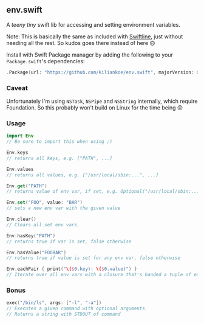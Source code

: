 ## env.swift

A *teeny tiny* swift lib for accessing and setting environment variables.

Note: This is basically the same as included with [Swiftline](https://github.com/Swiftline/Swiftline), just without needing all the rest. So kudos goes there instead of here 🙃

Install with Swift Package manager by adding the following to your `Package.swift`'s dependencies:
```swift
.Package(url: "https://github.com/kiliankoe/env.swift", majorVersion: 0),
```

### Caveat

Unfortunately I'm using `NSTask`, `NSPipe` and `NSString` internally, which require Foundation. So this probably won't build on Linux for the time being 😕

### Usage

```swift
import Env
// Be sure to import this when using ;)
```

```swift
Env.keys
// returns all keys, e.g. ["PATH", ...]
```

```swift
Env.values
// returns all values, e.g. ["/usr/local/sbin:...", ...]
```

```swift
Env.get("PATH")
// returns value of env var, if set, e.g. Optional("/usr/local/sbin:...")
```

```swift
Env.set("FOO", value: "BAR")
// sets a new env var with the given value
```

```swift
Env.clear()
// Clears all set env vars.
```

```swift
Env.hasKey("PATH")
// returns true if var is set, false otherwise
```

```swift
Env.hasValue("FOOBAR")
// returns true if value is set for any env var, false otherwise
```

```swift
Env.eachPair { print("\($0.key): \($0.value)") }
// Iterate over all env vars with a closure that's handed a tuple of each variable key and its value.
```

### Bonus

```swift
exec("/bin/ls", args: ["-l", "-a"])
// Executes a given command with optional arguments.
// Returns a string with STDOUT of command
```
